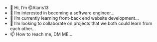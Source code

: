 - 👋 Hi, I’m @Alaris13
- 👀 I’m interested in becoming a software engineer...
- 🌱 I’m currently learning front-back end website development...
- 💞️ I’m looking to collaborate on projects that we both could learn from each other...
- 📫 How to reach me, DM ME...

<!---
Alaris13/Alaris13 is a ✨ special ✨ repository because its `README.md` (this file) appears on your GitHub profile.
You can click the Preview link to take a look at your changes.
--->
